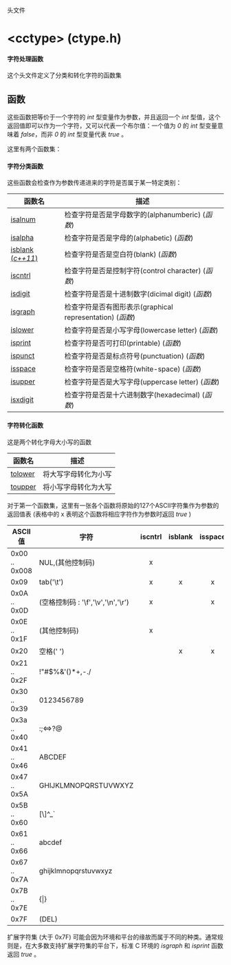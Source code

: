 头文件

# \<cctype\> (ctype.h)

#### 字符处理函数

这个头文件定义了分类和转化字符的函数集


## 函数

这些函数把等价于一个字符的 _int_ 型变量作为参数，并且返回一个 _int_ 型值，这个返回值即可以作为一个字符，又可以代表一个布尔值：一个值为 _0_ 的 _int_ 型变量意味着 _false_，而非 _0_ 的 _int_ 型变量代表 _true_ 。

这里有两个函数集：

#### 字符分类函数

这些函数会检查作为参数传递进来的字符是否属于某一特定类别：

函数名                          | 描述
------------------------------- | ---------------------------------------------------------
[isalnum](isalnum.md)           | 检查字符是否是字母数字的(alphanumberic) (_函数_)
[isalpha](isalpha.md)           | 检查字符是否是字母的(alphabetic) (_函数_)
[isblank (_c++11_)](isblank.md) | 检查字符是否是空白符(blank) (_函数_)
[iscntrl](iscntrl.md)           | 检查字符是否是控制字符(control character) (_函数_)
[isdigit](isdigit.md)           | 检查字符是否是十进制数字(dicimal digit) (_函数_)
[isgraph](isgraph.md)           | 检查字符是否有图形表示(graphical representation) (_函数_)
[islower](islower.md)           | 检查字符是否是小写字母(lowercase letter) (_函数_)
[isprint](isprint.md)           | 检查字符是否可打印(printable) (_函数_)
[ispunct](ispunct.md)           | 检查字符是否是标点符号(punctuation) (_函数_)
[isspace](isspace.md)           | 检查字符是否是空格符(white-space) (_函数_)
[isupper](isupper.md)           | 检查字符是否是大写字母(uppercase letter) (_函数_)
[isxdigit](isxdigit.md)         | 检查字符是否是十六进制数字(hexadecimal) (_函数_)


#### 字符转化函数

这是两个转化字母大小写的函数

函数名                | 描述
--------------------- | --------------------
[tolower](tolower.md) | 将大写字母转化为小写
[toupper](toupper.md) | 将小写字母转化为大写


对于第一个函数集，这里有一张各个函数将原始的127个ASCII字符集作为参数的返回值表 (表格中的 x 表明这个函数将相应字符作为参数时返回 _true_ )

ASCII值       | 字符                               | iscntrl | isblank | isspace | isupper | islower | isalpha | isdigit | isxdigit | isalnum | ispunct | isgraph | isprint
------------- | ---------------------------------- | :-----: | :-----: | :-----: | :-----: | :-----: | :-----: | :-----: | :------: | :-----: | :-----: | :-----: | :-----:
0x00 .. 0x008 | NUL,(其他控制码)                   |    x    |         |         |         |         |         |         |          |         |         |         | 
0x09          | tab('\t')                          |    x    |    x    |    x    |         |         |         |         |          |         |         |         | 
0x0A .. 0x0D  | (空格控制码 : '\f','\v','\n','\r') |    x    |         |    x    |         |         |         |         |          |         |         |         | 
0x0E .. 0x1F  | (其他控制码)                       |    x    |         |         |         |         |         |         |          |         |         |         | 
0x20          | 空格(' ')                          |         |    x    |    x    |         |         |         |         |          |         |         |         |    x
0x21 .. 0x2F  | !"#$%&'()\*+,-./                   |         |         |         |         |         |         |         |          |         |    x    |    x    |    x
0x30 .. 0x39  | 0123456789                         |         |         |         |         |         |         |    x    |    x     |    x    |         |    x    |    x
0x3a .. 0x40  | :;\<=\>?@                          |         |         |         |         |         |         |         |          |         |    x    |    x    |    x
0x41 .. 0x46  | ABCDEF                             |         |         |         |    x    |         |    x    |         |    x     |    x    |         |    x    |    x
0x47 .. 0x5A  | GHIJKLMNOPQRSTUVWXYZ               |         |         |         |    x    |         |    x    |         |          |    x    |         |    x    |    x
0x5B .. 0x60  | [\\]^\_`                           |         |         |         |         |         |         |         |          |         |    x    |    x    |    x
0x61 .. 0x66  | abcdef                             |         |         |         |         |    x    |    x    |         |    x     |    x    |         |    x    |    x
0x67 .. 0x7A  | ghijklmnopqrstuvwxyz               |         |         |         |         |    x    |    x    |         |          |    x    |         |    x    |    x
0x7B .. 0x7E  | {\|}                               |         |         |         |         |         |         |         |          |         |    x    |    x    |    x
0x7F          | (DEL)                              |         |         |         |         |         |         |         |          |         |         |         | 

扩展字符集 (大于 0x7F) 可能会因为环境和平台的缘故而属于不同的种类。通常规则是，在大多数支持扩展字符集的平台下，标准 C 环境的 _isgraph_ 和 _isprint_ 函数返回 _true_ 。
